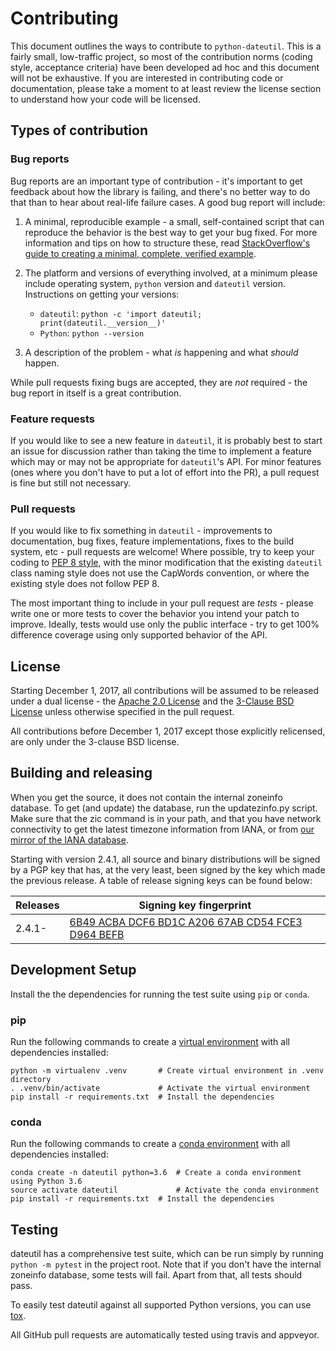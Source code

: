 # Contributing

This document outlines the ways to contribute to `python-dateutil`. This is a fairly small, low-traffic project, so most of the contribution norms (coding style, acceptance criteria) have been developed ad hoc and this document will not be exhaustive. If you are interested in contributing code or documentation, please take a moment to at least review the license section to understand how your code will be licensed.

## Types of contribution

### Bug reports
Bug reports are an important type of contribution - it's important to get feedback about how the library is failing, and there's no better way to do that than to hear about real-life failure cases. A good bug report will include:

1. A minimal, reproducible example - a small, self-contained script that can reproduce the behavior is the best way to get your bug fixed. For more information and tips on how to structure these, read [StackOverflow's guide to creating a minimal, complete, verified example](https://stackoverflow.com/help/mcve).

2. The platform and versions of everything involved, at a minimum please include operating system, `python` version and `dateutil` version. Instructions on getting your versions:
    - `dateutil`: `python -c 'import dateutil; print(dateutil.__version__)'`
    - `Python`: `python --version`

3. A description of the problem - what *is* happening and what *should* happen.

While pull requests fixing bugs are accepted, they are *not* required - the bug report in itself is a great contribution.

### Feature requests

If you would like to see a new feature in `dateutil`, it is probably best to start an issue for discussion rather than taking the time to implement a feature which may or may not be appropriate for `dateutil`'s API. For minor features (ones where you don't have to put a lot of effort into the PR), a pull request is fine but still not necessary.

### Pull requests

If you would like to fix something in `dateutil` -  improvements to documentation, bug fixes, feature implementations, fixes to the build system, etc - pull requests are welcome! Where possible, try to keep your coding to [PEP 8 style](https://www.python.org/dev/peps/pep-0008/), with the minor modification that the existing `dateutil` class naming style does not use the CapWords convention, or where the existing style does not follow PEP 8.

The most important thing to include in your pull request are *tests* - please write one or more tests to cover the behavior you intend your patch to improve. Ideally, tests would use only the public interface - try to get 100% difference coverage using only supported behavior of the API.

## License

Starting December 1, 2017, all contributions will be assumed to be released under a dual license - the [Apache 2.0 License](https://www.apache.org/licenses/LICENSE-2.0) and the [3-Clause BSD License](https://opensource.org/licenses/BSD-3-Clause) unless otherwise specified in the pull request.

All contributions before December 1, 2017 except those explicitly relicensed, are only under the 3-clause BSD license.

## Building and releasing

When you get the source, it does not contain the internal zoneinfo
database. To get (and update) the database, run the updatezinfo.py script. Make sure
that the zic command is in your path, and that you have network connectivity
to get the latest timezone information from IANA, or from [our mirror of the
IANA database](https://dateutil.github.io/tzdata/).

Starting with version 2.4.1, all source and binary distributions will be signed
by a PGP key that has, at the very least, been signed by the key which made the
previous release. A table of release signing keys can be found below:

Releases | Signing key fingerprint
-------- | ---------------------------------------------------
2.4.1-   | [6B49 ACBA DCF6 BD1C A206 67AB CD54 FCE3 D964 BEFB]

[6B49 ACBA DCF6 BD1C A206 67AB CD54 FCE3 D964 BEFB]: https://pgp.mit.edu/pks/lookup?op=vindex&search=0xCD54FCE3D964BEFB

## Development Setup

Install the the dependencies for running the test suite using `pip` or `conda`.

### pip

Run the following commands to create a [virtual environment](https://virtualenv.pypa.io) with all dependencies installed:

    python -m virtualenv .venv       # Create virtual environment in .venv directory
    . .venv/bin/activate             # Activate the virtual environment
    pip install -r requirements.txt  # Install the dependencies

### conda

Run the following commands to create a [conda environment](https://conda.io) with all dependencies installed:

    conda create -n dateutil python=3.6  # Create a conda environment using Python 3.6
    source activate dateutil             # Activate the conda environment
    pip install -r requirements.txt  # Install the dependencies

## Testing

dateutil has a comprehensive test suite, which can be run simply by running
`python -m pytest` in the project root. Note that if you don't have the internal
zoneinfo database, some tests will fail. Apart from that, all tests should pass.

To easily test dateutil against all supported Python versions, you can use
[tox](https://tox.readthedocs.io/en/latest/).

All GitHub pull requests are automatically tested using travis and appveyor.